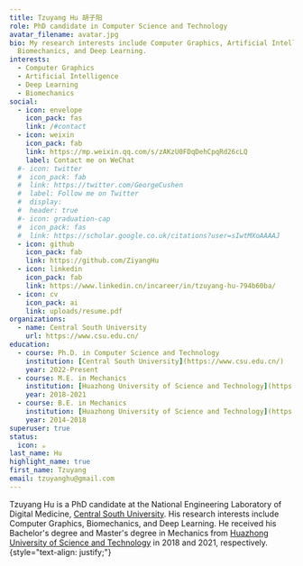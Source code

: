 ```yaml
---
title: Tzuyang Hu 胡子阳
role: PhD candidate in Computer Science and Technology
avatar_filename: avatar.jpg
bio: My research interests include Computer Graphics, Artificial Intelligence,
  Biomechanics, and Deep Learning.
interests:
  - Computer Graphics
  - Artificial Intelligence
  - Deep Learning
  - Biomechanics
social:
  - icon: envelope
    icon_pack: fas
    link: /#contact
  - icon: weixin
    icon_pack: fab
    link: https://mp.weixin.qq.com/s/zAKzU0FDqDehCpqRd26cLQ
    label: Contact me on WeChat
  #- icon: twitter
  #  icon_pack: fab
  #  link: https://twitter.com/GeorgeCushen
  #  label: Follow me on Twitter
  #  display:
  #  header: true
  #- icon: graduation-cap
  #  icon_pack: fas
  #  link: https://scholar.google.co.uk/citations?user=sIwtMXoAAAAJ
  - icon: github
    icon_pack: fab
    link: https://github.com/ZiyangHu
  - icon: linkedin
    icon_pack: fab
    link: https://www.linkedin.cn/incareer/in/tzuyang-hu-794b60ba/
  - icon: cv
    icon_pack: ai
    link: uploads/resume.pdf
organizations:
  - name: Central South University
    url: https://www.csu.edu.cn/
education:
  - course: Ph.D. in Computer Science and Technology
    institution: [Central South University](https://www.csu.edu.cn/)
    year: 2022-Present
  - course: M.E. in Mechanics
    institution: [Huazhong University of Science and Technology](https://www.hust.edu.cn/)
    year: 2018-2021
  - course: B.E. in Mechanics
    institution: [Huazhong University of Science and Technology](https://www.hust.edu.cn/)
    year: 2014-2018
superuser: true
status:
  icon: ☕️
last_name: Hu
highlight_name: true
first_name: Tzuyang
email: tzuyanghu@gmail.com
---
```

Tzuyang Hu is a PhD candidate at the National Engineering Laboratory of Digital Medicine, [Central South University](https://www.csu.edu.cn/). His research interests include Computer Graphics, Biomechanics, and Deep Learning. He received his Bachelor's degree and Master's degree in Mechanics from [Huazhong University of Science and Technology](https://www.hust.edu.cn/) in 2018 and 2021, respectively.
{style="text-align: justify;"}

